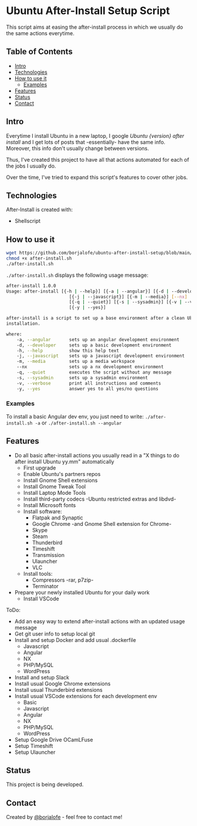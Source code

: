 # Ubuntu After-Install Setup Script

This script aims at easing the after-install process in which we usually do the
same actions everytime.

## Table of Contents

* [Intro](#intro)
* [Technologies](#technologies)
* [How to use it](#how-to-use-it)
  * [Examples](#examples)
* [Features](#features)
* [Status](#status)
* [Contact](#contact)

## Intro

Everytime I install Ubuntu in a new laptop, I google _Ubuntu {version} after
install_ and I get lots of posts that -essentially- have the same info.
Moreover, this info don't usually change between versions.

Thus, I've created this project to have all that actions automated for each of
the jobs I usually do.

Over the time, I've tried to expand this script's features to cover other jobs.

## Technologies

After-Install is created with:

* Shellscript

## How to use it

```bash
wget https://github.com/borjalofe/ubuntu-after-install-setup/blob/main/after-install.sh
chmod +x after-install.sh
./after-install.sh
```

`./after-install.sh` displays the following usage message:

```bash
after-install 1.0.0
Usage: after-install [{-h | --help}] [{-a | --angular}] [{-d | --developer}]
                        [{-j | --javascript}] [{-m | --media}] [--nx]
                        [{-q | --quiet}] [{-s | --sysadmin}] [{-v | --verbose}]
                        [{-y | --yes}]

after-install is a script to set up a base environment after a clean Ubuntu
installation.

where:
    -a, --angular       sets up an angular development environment
    -d, --developer     sets up a basic development environment
    -h, --help          show this help text
    -j, --javascript    sets up a javascript development environment
    -m, --media         sets up a media workspace
    --nx                sets up a nx development environment
    -q, --quiet         executes the script without any message
    -s, --sysadmin      sets up a sysadmin environment
    -v, --verbose       print all instructions and comments
    -y, --yes           answer yes to all yes/no questions
```

### Examples

To install a basic Angular dev env, you just need to write: `./after-install.sh -a` or `./after-install.sh --angular`

## Features

* Do all basic after-install actions you usually read in a "X things to do after install Ubuntu yy.mm" automatically
  * First upgrade
  * Enable Ubuntu's partners repos
  * Install Gnome Shell extensions
  * Install Gnome Tweak Tool
  * Install Laptop Mode Tools
  * Install third-party codecs -Ubuntu restricted extras and libdvd-
  * Install Microsoft fonts
  * Install software:
    * Flatpak and Synaptic
    * Google Chrome -and Gnome Shell extension for Chrome-
    * Skype
    * Steam
    * Thunderbird
    * Timeshift
    * Transmission
    * Ulauncher
    * VLC
  * Install tools:
    * Compressors -rar, p7zip-
    * Terminator
* Prepare your newly installed Ubuntu for your daily work
  * Install VSCode

ToDo:

* Add an easy way to extend after-install actions with an updated usage message
* Get git user info to setup local git
* Install and setup Docker and add usual .dockerfile
  * Javascript
  * Angular
  * NX
  * PHP/MySQL
  * WordPress
* Install and setup Slack 
* Install usual Google Chrome extensions
* Install usual Thunderbird extensions
* Install usual VSCode extensions for each development env
  * Basic
  * Javascript
  * Angular
  * NX
  * PHP/MySQL
  * WordPress
* Setup Google Drive OCamLFuse
* Setup Timeshift
* Setup Ulauncher

## Status

This project is being developed.

## Contact

Created by [@borjalofe](https://github.com/borjalofe) - feel free to contact me!
